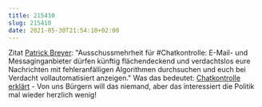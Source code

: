 ```yaml
---
title: 215410
slug: 215410
date: 2021-05-30T21:54:10+02:00
---
```


Zitat [Patrick Breyer](https://twitter.com/echo_pbreyer/status/1397590614095585285): "Ausschussmehrheit für #Chatkontrolle: E-Mail- und Messaginganbieter dürfen künftig flächendeckend und verdachtslos eure Nachrichten mit fehleranfälligen Algorithmen durchsuchen und euch bei Verdacht vollautomatisiert anzeigen." Was das bedeutet: [Chatkontrolle erklärt](https://peertube.european-pirates.eu/videos/watch/e856f80e-47e2-43b2-9267-d66673316c0a) - Von uns Bürgern will das niemand, aber das interessiert die Politik mal wieder herzlich wenig! 
